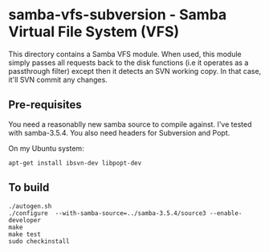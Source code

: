 samba-vfs-subversion - Samba Virtual File System (VFS)
======================================================

This directory contains a Samba VFS module.  When used,
this module simply passes all requests back to the disk functions
(i.e it operates as a passthrough filter) except then it detects
an SVN working copy. In that case, it'll SVN commit any changes.

Pre-requisites
--------------

You need a reasonablly new samba source to compile against. I've
tested with samba-3.5.4. You also need headers for Subversion and Popt.

On my Ubuntu system:

```shell
apt-get install ibsvn-dev libpopt-dev
```

To build
--------

```shell
./autogen.sh
./configure  --with-samba-source=../samba-3.5.4/source3 --enable-developer
make
make test
sudo checkinstall
```
